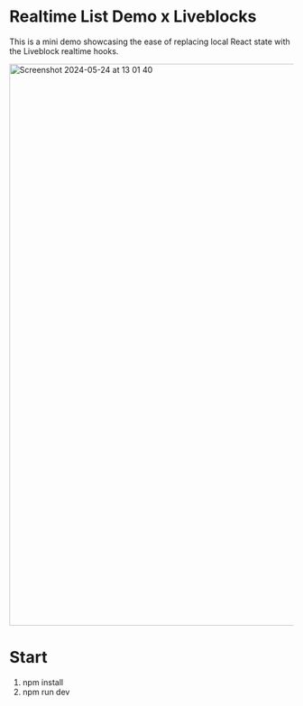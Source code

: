 # Realtime List Demo x Liveblocks

This is a mini demo showcasing the ease of replacing local React state with the Liveblock realtime hooks.

<img width="997" alt="Screenshot 2024-05-24 at 13 01 40" src="https://github.com/lukasjoho/liveblocks-demo/assets/53558967/7cf09b2b-0caf-4604-b8e7-a1d12ca100d8">


# Start

1. npm install
2. npm run dev
